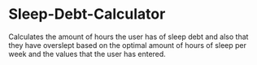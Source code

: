 # Sleep-Debt-Calculator
Calculates the amount of hours the user has of sleep debt and also that they have overslept based on the optimal amount of hours of sleep per week and the values that the user has entered.
